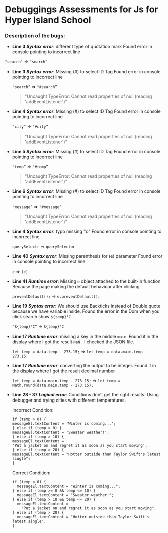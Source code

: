 # Debuggings Assessments for Js for Hyper Island School

### Description of the bugs:

- **Line 3**
  **_Syntax error_**: different type of quotation mark
  Found error in console pointing to incorrect line

`"search’` => `"search”`

- **Line 3**
  **_Syntax error_**: Missing (#) to select ID Tag
  Found error in console pointing to incorrect line

  `"search”` => `"#search”`

  > "Uncaught TypeError: Cannot read properties of null (reading 'addEventListener')"

- **Line 4**
  **_Syntax error_**: Missing (#) to select ID Tag
  Found error in console pointing to incorrect line

  `"city”` => `"#city”`

  > "Uncaught TypeError: Cannot read properties of null (reading 'addEventListener')"

- **Line 5**
  **_Syntax error_**: Missing (#) to select ID Tag
  Found error in console pointing to incorrect line

  `"temp”` => `"#temp”`

  > "Uncaught TypeError: Cannot read properties of null (reading 'addEventListener')"

- **Line 6**
  **_Syntax error_**: Missing (#) to select ID Tag
  Found error in console pointing to incorrect line

  `"message”` => `"#message”`

  > "Uncaught TypeError: Cannot read properties of null (reading 'addEventListener')"

- **Line 4**
  **_Syntax error_**: typo missing "o"
  Found error in console pointing to incorrect line

  `querySelectr` => `querySelector`

- **Line 40**
  **_Syntax error_**: Missing parenthesis for (e) parameter
  Found error in console pointing to incorrect line

  `e` => `(e)`

- **Line 41**
  **_Runtime error_**: Missing `e` object attached to the built-in function
  Because the page making the default behaviour after clicking

  `preventDefault();` => `e.preventDefault();`

- **Line 19**
  **_Syntax error_**: We should use Backticks instead of Double quote because we have variable inside.
  Found the error in the Dom when you click search show `${temp}°C`

  `“${temp}°C”` => `${temp}°C`

- **Line 17**
  **_Runtime error_**: missing a key in the middle `main`.
  Found it in the display where I got the result `NaN` . I checked the JSON file.

  `let temp = data.temp - 273.15;` => `let temp = data.main.temp - 273.15;`

- **Line 17**
  **_Runtime error_**: converting the output to be integer.
  Found it in the display where I got the result decimal number

  `let temp = data.main.temp - 273.15;` => `let temp = Math.round(data.main.temp - 273.15);`

- **Line 28 - 37**
  **_Logical error_**: Conditions don’t get the right results.
  Using debugger and trying cities with different temperatures.

  Incorrect Condition:

  ```
  if (temp > 0) {
  messageEl.textContent = 'Winter is coming...';
  } else if (temp > 0) {
  messageEl.textContent = 'Sweater weather!';
  } else if (temp > 10) {
  messageEl.textContent =
  'Put a jacket on and regret it as soon as you start moving';
  } else if (temp > 20) {
  messageEl.textContent = "Hotter outside than Taylor Swift's latest single";
  }
  ```

  Correct Condition:

  ```
  if (temp < 0) {
    messageEl.textContent = "Winter is coming...";
  } else if (temp >= 0 && temp <= 10) {
    messageEl.textContent = "Sweater weather!";
  } else if (temp > 10 && temp <= 20) {
    messageEl.textContent =
      "Put a jacket on and regret it as soon as you start moving";
  } else if (temp > 20) {
    messageEl.textContent = "Hotter outside than Taylor Swift's latest single";
  }
  ```

